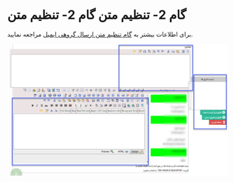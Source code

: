 # گام 2- تنظیم متن      **گام 2- تنظیم متن**

برای اطلاعات بیشتر به [گام تنظیم متن ارسال گروهی ایمیل](../GroupSendingManagement/Step2.md) مراجعه نمایید.

![](advertising-sendingnewsmail-secondstep.png)